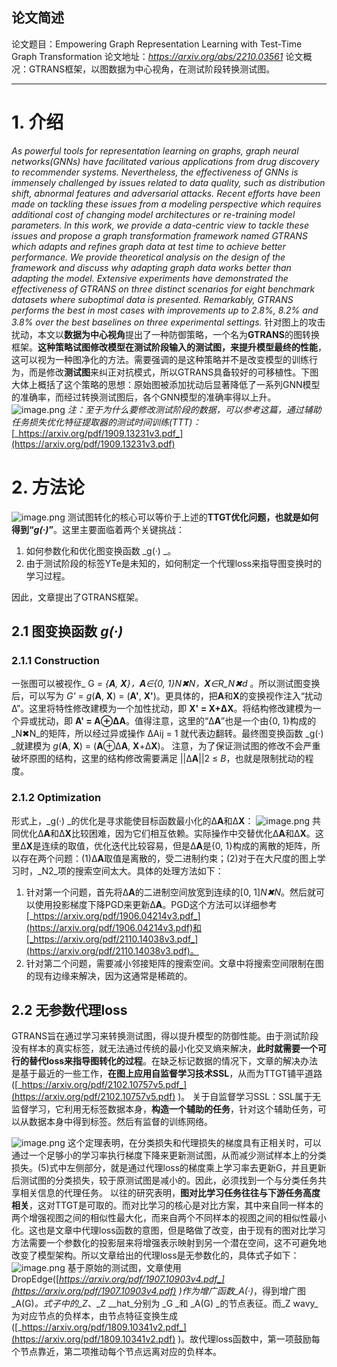 ## 论文简述

论文题目：Empowering Graph Representation Learning with Test-Time Graph Transformation
论文地址：*https://arxiv.org/abs/2210.03561*
论文概况：GTRANS框架，以图数据为中心视角，在测试阶段转换测试图。

------

# 1. 介绍

_As powerful tools for representation learning on graphs, graph neural networks(GNNs) have facilitated various applications from drug discovery to recommender systems. Nevertheless, the effectiveness of GNNs is immensely challenged by issues related to data quality, such as distribution shift, abnormal features and adversarial attacks. Recent efforts have been made on tackling these issues from a modeling perspective which requires additional cost of changing model architectures or re-training model parameters. In this work, we provide a data-centric view to tackle these issues and propose a graph transformation framework named GTRANS which adapts and refines graph data at test time to achieve better performance. We provide theoretical analysis on the design of the framework and discuss why adapting graph data works better than adapting the model. Extensive experiments have demonstrated the effectiveness of GTRANS on three distinct scenarios for eight benchmark datasets where suboptimal data is presented. Remarkably, GTRANS performs the best in most cases with improvements up to 2.8%, 8.2% and 3.8% over the best baselines on three experimental settings._
针对图上的攻击扰动，本文以**数据为中心视角**提出了一种防御策略，一个名为**GTRANS**的图转换框架。**这种策略试图修改模型在测试阶段输入的测试图，来提升模型最终的性能**，这可以视为一种图净化的方法。需要强调的是这种策略并不是改变模型的训练行为，而是修改**测试图**来纠正对抗模式，所以GTRANS具备较好的可移植性。下图大体上概括了这个策略的思想：原始图被添加扰动后显著降低了一系列GNN模型的准确率，而经过转换测试图后，各个GNN模型的准确率得以上升。
![image.png](https://cdn.nlark.com/yuque/0/2023/png/2381046/1673071822191-001dc347-e601-4521-a84b-b8e7cf807768.png#averageHue=%23f2f1f0&clientId=u30db8e3e-d650-4&from=paste&height=157&id=u2fafb5a3&originHeight=163&originWidth=699&originalType=binary&ratio=1&rotation=0&showTitle=false&size=49307&status=done&style=none&taskId=u3dbc845f-b903-4594-ad3a-ac8c0c53e71&title=&width=674.3636474609375)
_注：至于为什么要修改测试阶段的数据，可以参考这篇，通过辅助任务损失优化特征提取器的测试时间训练(TTT)：_[_https://arxiv.org/pdf/1909.13231v3.pdf_](https://arxiv.org/pdf/1909.13231v3.pdf)
# 2. 方法论
![image.png](https://cdn.nlark.com/yuque/0/2023/png/2381046/1673073418944-61c7dd69-fdd2-4d6a-860d-8d39abdfff2b.png#averageHue=%23eeeeee&clientId=u7ed7817f-be05-4&from=paste&height=165&id=uaa5792c1&originHeight=221&originWidth=865&originalType=binary&ratio=1&rotation=0&showTitle=false&size=76070&status=done&style=none&taskId=u24d3f3e6-0597-44f6-89bc-4315af45d17&title=&width=644)
测试图转化的核心可以等价于上述的**TTGT优化问题，也就是如何得到“_g(·)_”**。这里主要面临着两个关键挑战：

1. 如何参数化和优化图变换函数 _g(·) _。
2. 由于测试阶段的标签YTe是未知的，如何制定一个代理loss来指导图变换时的学习过程。

因此，文章提出了GTRANS框架。
## 2.1 图变换函数 _g(·)_
### 2.1.1 Construction
一张图可以被视作_ G _= {**A**, **X**}，**A**∈{0, 1}_N✖N_，**X**∈R_N✖d_ 。所以测试图变换后，可以写为 _G'_  = _g_(**A**, **X**) = (**A'**, **X'**)。更具体的，把**A**和**X**的变换视作注入“扰动Δ”。这里将特性修改建模为一个加性扰动，即 **X' **= **X**+Δ**X**。将结构修改建模为一个异或扰动，即 **A' **= **A**⊕Δ**A**。值得注意，这里的“Δ**A**”也是一个由{0, 1}构成的_N✖N_的矩阵，所以经过异或操作 ΔAij = 1 就代表边翻转。最终图变换函数 _g(·) _就建模为 _g_(**A**, **X**) = (**A**⊕Δ**A**, **X**+Δ**X**)。
注意，为了保证测试图的修改不会严重破坏原图的结构，这里的结构修改需要满足 ||Δ**A**||2 ≤ _B_，也就是限制扰动的程度。
### 2.1.2 Optimization
形式上，_g(·) _的优化是寻求能使目标函数最小化的Δ**A**和Δ**X**：
![image.png](https://cdn.nlark.com/yuque/0/2023/png/2381046/1673077098609-63534073-0ab8-4719-a42a-9554b7db30e0.png#averageHue=%23efefef&clientId=uedbc75e5-653a-4&from=paste&height=36&id=ue6566c39&originHeight=46&originWidth=701&originalType=binary&ratio=1&rotation=0&showTitle=false&size=9531&status=done&style=none&taskId=ubf7472b4-43de-4bb6-bfaa-e5f28594201&title=&width=554)
共同优化Δ**A**和Δ**X**比较困难，因为它们相互依赖。实际操作中交替优化Δ**A**和Δ**X**。这里Δ**X**是连续的取值，优化迭代比较容易，但是Δ**A**是{0, 1}构成的离散的矩阵，所以存在两个问题：(1)Δ**A**取值是离散的，受二进制约束；(2)对于在大尺度的图上学习时，_N2_项的搜索空间太大。具体的处理方法如下：

   1. 针对第一个问题，首先将Δ**A**的二进制空间放宽到连续的[0, 1]_N✖N_。然后就可以使用投影梯度下降PGD来更新Δ**A**。PGD这个方法可以详细参考[_https://arxiv.org/pdf/1906.04214v3.pdf_](https://arxiv.org/pdf/1906.04214v3.pdf)和[_https://arxiv.org/pdf/2110.14038v3.pdf_](https://arxiv.org/pdf/2110.14038v3.pdf)。
   2. 针对第二个问题，需要减小邻接矩阵的搜索空间。文章中将搜索空间限制在图的现有边缘来解决，因为这通常是稀疏的。
## 2.2 无参数代理loss
GTRANS旨在通过学习来转换测试图，得以提升模型的防御性能。由于测试阶段没有样本的真实标签，就无法通过传统的最小化交叉熵来解决，**此时就需要一个可行的替代loss来指导图转化的过程**。在缺乏标记数据的情况下，文章的解决办法是基于最近的一些工作，**在图上应用自监督学习技术SSL**，从而为TTGT铺平道路([_https://arxiv.org/pdf/2102.10757v5.pdf_](https://arxiv.org/pdf/2102.10757v5.pdf) )。
关于自监督学习SSL：SSL属于无监督学习，它利用无标签数据本身，**构造一个辅助的任务**，针对这个辅助任务，可以从数据本身中得到标签。然后有监督的训练网络。

![image.png](https://cdn.nlark.com/yuque/0/2023/png/2381046/1673084639469-6ebd8b78-3b00-40b5-a37d-199862c29906.png#averageHue=%23ebebeb&clientId=u1a0fb335-6d77-4&from=paste&height=130&id=ud26c58ff&originHeight=150&originWidth=872&originalType=binary&ratio=1&rotation=0&showTitle=false&size=60098&status=done&style=none&taskId=u006f79a0-a05b-4b35-ba09-d16c0a49987&title=&width=754)
这个定理表明，在分类损失和代理损失的梯度具有正相关时，可以通过一个足够小的学习率执行梯度下降来更新测试图，从而减少测试样本上的分类损失。(5)式中左侧部分，就是通过代理loss的梯度乘上学习率去更新G，并且更新后测试图的分类损失，较于原测试图是减小的。因此，必须找到一个与分类任务共享相关信息的代理任务。
以往的研究表明，**图对比学习任务往往与下游任务高度相关**，这对TTGT是可取的。而对比学习的核心是对比方案，其中来自同一样本的两个增强视图之间的相似性最大化，而来自两个不同样本的视图之间的相似性最小化。这也是文章中代理loss函数的意图，但是略做了改变，由于现有的图对比学习方法需要一个参数化的投影层来将增强表示映射到另一个潜在空间，这不可避免地改变了模型架构。所以文章给出的代理loss是无参数化的，具体式子如下：
![image.png](https://cdn.nlark.com/yuque/0/2023/png/2381046/1673089962190-59ce5c20-103d-4e65-b653-1928f607130b.png#averageHue=%23f1f1f1&clientId=u1a0fb335-6d77-4&from=paste&height=61&id=ub724e4d8&originHeight=72&originWidth=454&originalType=binary&ratio=1&rotation=0&showTitle=false&size=9658&status=done&style=none&taskId=u03ec4d51-6730-455c-83a2-15357d47d6f&title=&width=383.18182373046875)
基于原始的测试图，文章使用DropEdge([_https://arxiv.org/pdf/1907.10903v4.pdf_](https://arxiv.org/pdf/1907.10903v4.pdf) )作为增广函数_A(·)_，得到增广图_A(G)_。式子中的_Z_、_Z __hat_分别为 _G _和 _A(G) _的节点表征。而_Z wavy_为对应节点的负样本，由节点特征变换生成([_https://arxiv.org/pdf/1809.10341v2.pdf_](https://arxiv.org/pdf/1809.10341v2.pdf) )。故代理loss函数中，第一项鼓励每个节点靠近，第二项推动每个节点远离对应的负样本。

